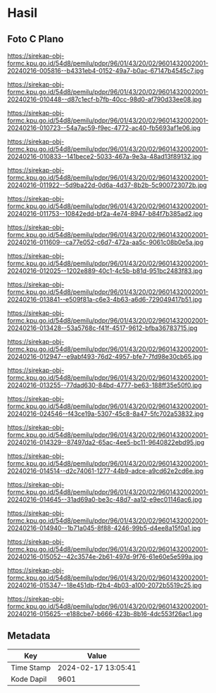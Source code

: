 # Hasil

## Foto C Plano

https://sirekap-obj-formc.kpu.go.id/54d8/pemilu/pdpr/96/01/43/20/02/9601432002001-20240216-005816--b4331eb4-0152-49a7-b0ac-67147b4545c7.jpg

https://sirekap-obj-formc.kpu.go.id/54d8/pemilu/pdpr/96/01/43/20/02/9601432002001-20240216-010448--d87c1ecf-b7fb-40cc-98d0-af790d33ee08.jpg

https://sirekap-obj-formc.kpu.go.id/54d8/pemilu/pdpr/96/01/43/20/02/9601432002001-20240216-010723--54a7ac59-f9ec-4772-ac40-fb5693af1e06.jpg

https://sirekap-obj-formc.kpu.go.id/54d8/pemilu/pdpr/96/01/43/20/02/9601432002001-20240216-010833--141bece2-5033-467a-9e3a-48ad13f89132.jpg

https://sirekap-obj-formc.kpu.go.id/54d8/pemilu/pdpr/96/01/43/20/02/9601432002001-20240216-011922--5d9ba22d-0d6a-4d37-8b2b-5c900723072b.jpg

https://sirekap-obj-formc.kpu.go.id/54d8/pemilu/pdpr/96/01/43/20/02/9601432002001-20240216-011753--10842edd-bf2a-4e74-8947-b84f7b385ad2.jpg

https://sirekap-obj-formc.kpu.go.id/54d8/pemilu/pdpr/96/01/43/20/02/9601432002001-20240216-011609--ca77e052-c6d7-472a-aa5c-9061c08b0e5a.jpg

https://sirekap-obj-formc.kpu.go.id/54d8/pemilu/pdpr/96/01/43/20/02/9601432002001-20240216-012025--1202e889-40c1-4c5b-b81d-951bc2483f83.jpg

https://sirekap-obj-formc.kpu.go.id/54d8/pemilu/pdpr/96/01/43/20/02/9601432002001-20240216-013841--e509f81a-c6e3-4b63-a6d6-729049417b51.jpg

https://sirekap-obj-formc.kpu.go.id/54d8/pemilu/pdpr/96/01/43/20/02/9601432002001-20240216-013428--53a5768c-f41f-4517-9612-bfba36783715.jpg

https://sirekap-obj-formc.kpu.go.id/54d8/pemilu/pdpr/96/01/43/20/02/9601432002001-20240216-012947--e9abf493-76d2-4957-bfe7-7fd98e30cb65.jpg

https://sirekap-obj-formc.kpu.go.id/54d8/pemilu/pdpr/96/01/43/20/02/9601432002001-20240216-013255--77dad630-84bd-4777-be63-188ff35e50f0.jpg

https://sirekap-obj-formc.kpu.go.id/54d8/pemilu/pdpr/96/01/43/20/02/9601432002001-20240216-024546--f43ce19a-5307-45c8-8a47-5fc702a53832.jpg

https://sirekap-obj-formc.kpu.go.id/54d8/pemilu/pdpr/96/01/43/20/02/9601432002001-20240216-014329--87497da2-65ac-4ee5-bc11-9640822ebd95.jpg

https://sirekap-obj-formc.kpu.go.id/54d8/pemilu/pdpr/96/01/43/20/02/9601432002001-20240216-014514--d2c74061-1277-44b9-adce-a9cd62e2cd6e.jpg

https://sirekap-obj-formc.kpu.go.id/54d8/pemilu/pdpr/96/01/43/20/02/9601432002001-20240216-014645--31ad69a0-be3c-48d7-aa12-e9ec01146ac6.jpg

https://sirekap-obj-formc.kpu.go.id/54d8/pemilu/pdpr/96/01/43/20/02/9601432002001-20240216-014940--1b71a045-8f88-4246-99b5-d4ee8a15f0a1.jpg

https://sirekap-obj-formc.kpu.go.id/54d8/pemilu/pdpr/96/01/43/20/02/9601432002001-20240216-015052--42c3574e-2b61-497d-9f76-61e60e5e599a.jpg

https://sirekap-obj-formc.kpu.go.id/54d8/pemilu/pdpr/96/01/43/20/02/9601432002001-20240216-015347--18e451db-f2b4-4b03-a100-2072b5519c25.jpg

https://sirekap-obj-formc.kpu.go.id/54d8/pemilu/pdpr/96/01/43/20/02/9601432002001-20240216-015625--e188cbe7-b666-423b-8b16-4dc553f26ac1.jpg


## Metadata

| Key        | Value               |
| ---------- | ------------------- |
| Time Stamp | 2024-02-17 13:05:41 |
| Kode Dapil | 9601                |



